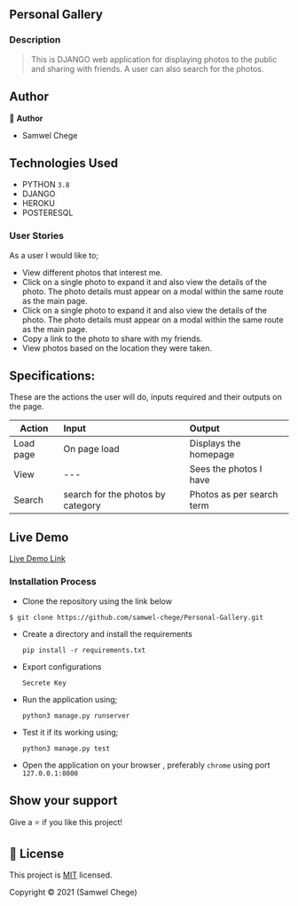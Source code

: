 ## Personal Gallery

### Description
> This is DJANGO web application for displaying photos to the public and sharing with friends.
> A user can also search for the photos.

## Author

👤 **Author**
- Samwel Chege


## Technologies Used

- PYTHON `3.8`
- DJANGO
- HEROKU
- POSTERESQL

### User Stories
As a user I would like to;

- View different photos that interest me.
- Click on a single photo to expand it and also view the details of the photo. The photo details must appear on a modal within the same route as the main page.
- Click on a single photo to expand it and also view the details of the photo. The photo details must appear on a modal within the same route as the main page.
- Copy a link to the photo to share with my friends.
- View photos based on the location they were taken.

## Specifications:
These are the actions the user will do, inputs required and their outputs on the page. 

  | Action    | Input                                      | Output                        |
  | ----------|:-------------                              | :------                       |
  | Load page | On page load                               | Displays the homepage         |
  |View       |               ---                          |Sees the photos I have         |
  | Search    |search for the photos by category           | Photos as per search term     |

## Live Demo

[Live Demo Link]( --)


### Installation Process

- Clone the repository using the link below

```
$ git clone https://github.com/samwel-chege/Personal-Gallery.git

```

- Create a directory and install the requirements

  ```
  pip install -r requirements.txt
  ```
- Export configurations
  ```
  Secrete Key
  ```
- Run the application using;
  ```
  python3 manage.py runserver
  ```
- Test it if its working using;
  ```
  python3 manage.py test
  ```
- Open the application on your browser , preferably `chrome` using port `127.0.0.1:8000`


## Show your support

Give a ⭐️ if you like this project!


## 📝 License

This project is [MIT](LICENCE.md) licensed.

Copyright &copy; 2021 (Samwel Chege)